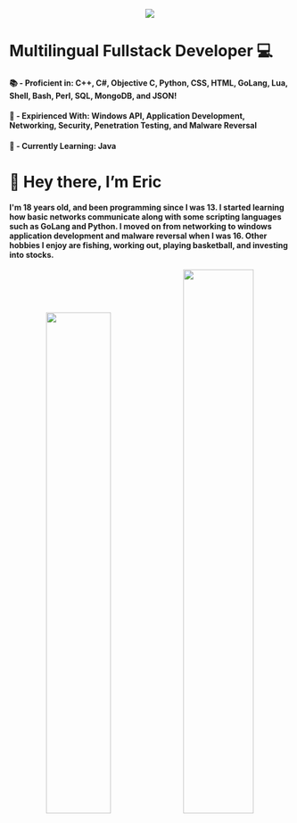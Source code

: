 <p align="center">
    <img src="https://readme-typing-svg.herokuapp.com/?lines=Welcome+to+my+profile!;I%27m+Eric;Have+a+look+at+some+of+my+projects!!&font=Fira%20Code&color=%26bd04&center=true&width=280&height=50">
</p>
<h1>Multilingual Fullstack Developer 💻</h1>
<h4>📚 - Proficient in: C++, C#, Objective C, Python, CSS, HTML, GoLang, Lua, Shell, Bash, Perl, SQL, MongoDB, and JSON!</h4>
<h4>🐜 - Expirienced With: Windows API, Application Development, Networking, Security, Penetration Testing, and Malware Reversal</h4>
<h4>📙 - Currently Learning: Java


<h1>👋 Hey there, I’m Eric</h1>
<h4>I'm 18 years old, and been programming since I was 13. I started learning how basic networks communicate along with some scripting languages such as GoLang and Python. I moved on from networking to windows application development and malware reversal when I was 16. Other hobbies I enjoy are fishing, working out, playing basketball, and investing into stocks.</h4> 


<p align="center">
    <a href="https://leetcode.com/1337eric/"><img width="48%" src="https://leetcode.card.workers.dev/1337eric?theme=dark&font=baloo&extension=null&border=2&border_radius=8"></a>
    <a href="https://github.com/1337eric"><img width="50%" src="https://github-readme-stats.vercel.app/api/top-langs/?username=1337eric&theme=dark&hide=html,css,cmake&layout=compact&langs_count=5&bg_color=101010&hide_title=true"></a>
</p>
